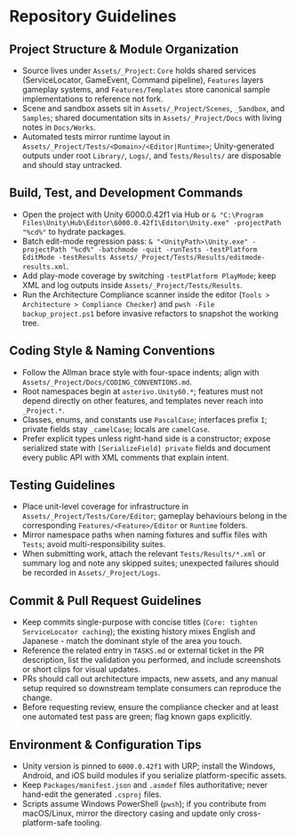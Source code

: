 ﻿# Repository Guidelines

## Project Structure & Module Organization
- Source lives under `Assets/_Project`: `Core` holds shared services (ServiceLocator, GameEvent, Command pipeline), `Features` layers gameplay systems, and `Features/Templates` store canonical sample implementations to reference not fork.
- Scene and sandbox assets sit in `Assets/_Project/Scenes`, `_Sandbox`, and `Samples`; shared documentation sits in `Assets/_Project/Docs` with living notes in `Docs/Works`.
- Automated tests mirror runtime layout in `Assets/_Project/Tests/<Domain>/<Editor|Runtime>`; Unity-generated outputs under root `Library/`, `Logs/`, and `Tests/Results/` are disposable and should stay untracked.

## Build, Test, and Development Commands
- Open the project with Unity 6000.0.42f1 via Hub or `& "C:\Program Files\Unity\Hub\Editor\6000.0.42f1\Editor\Unity.exe" -projectPath "%cd%"` to hydrate packages.
- Batch edit-mode regression pass: `& "<UnityPath>\Unity.exe" -projectPath "%cd%" -batchmode -quit -runTests -testPlatform EditMode -testResults Assets/_Project/Tests/Results/editmode-results.xml`.
- Add play-mode coverage by switching `-testPlatform PlayMode`; keep XML and log outputs inside `Assets/_Project/Tests/Results`.
- Run the Architecture Compliance scanner inside the editor (`Tools > Architecture > Compliance Checker`) and `pwsh -File backup_project.ps1` before invasive refactors to snapshot the working tree.

## Coding Style & Naming Conventions
- Follow the Allman brace style with four-space indents; align with `Assets/_Project/Docs/CODING_CONVENTIONS.md`.
- Root namespaces begin at `asterivo.Unity60.*`; features must not depend directly on other features, and templates never reach into `_Project.*`.
- Classes, enums, and constants use `PascalCase`; interfaces prefix `I`; private fields stay `_camelCase`; locals are `camelCase`.
- Prefer explicit types unless right-hand side is a constructor; expose serialized state with `[SerializeField] private` fields and document every public API with XML comments that explain intent.

## Testing Guidelines
- Place unit-level coverage for infrastructure in `Assets/_Project/Tests/Core/Editor`; gameplay behaviours belong in the corresponding `Features/<Feature>/Editor` or `Runtime` folders.
- Mirror namespace paths when naming fixtures and suffix files with `Tests`; avoid multi-responsibility suites.
- When submitting work, attach the relevant `Tests/Results/*.xml` or summary log and note any skipped suites; unexpected failures should be recorded in `Assets/_Project/Logs`.

## Commit & Pull Request Guidelines
- Keep commits single-purpose with concise titles (`Core: tighten ServiceLocator caching`); the existing history mixes English and Japanese - match the dominant style of the area you touch.
- Reference the related entry in `TASKS.md` or external ticket in the PR description, list the validation you performed, and include screenshots or short clips for visual updates.
- PRs should call out architecture impacts, new assets, and any manual setup required so downstream template consumers can reproduce the change.
- Before requesting review, ensure the compliance checker and at least one automated test pass are green; flag known gaps explicitly.

## Environment & Configuration Tips
- Unity version is pinned to `6000.0.42f1` with URP; install the Windows, Android, and iOS build modules if you serialize platform-specific assets.
- Keep `Packages/manifest.json` and `.asmdef` files authoritative; never hand-edit the generated `.csproj` files.
- Scripts assume Windows PowerShell (`pwsh`); if you contribute from macOS/Linux, mirror the directory casing and update only cross-platform-safe tooling.
